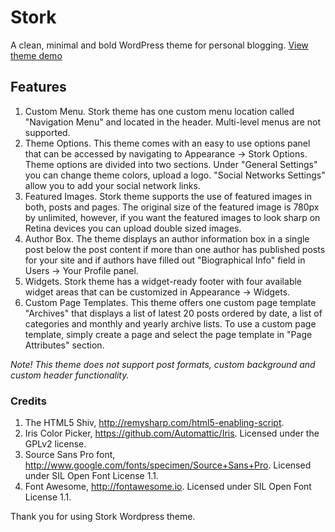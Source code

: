# Stork

A clean, minimal and bold WordPress theme for personal blogging. 
[View theme demo](http://themes.justgoodthemes.com/stork/)

## Features

1. Custom Menu. Stork theme has one custom menu location called "Navigation Menu" and located in the header. Multi-level menus are not supported.
2. Theme Options. This theme comes with an easy to use options panel that can be accessed by navigating to Appearance → Stork Options. Theme options are divided into two sections. Under "General Settings" you can change theme colors, upload a logo. "Social Networks Settings" allow you to add your social network links.
3. Featured Images. Stork theme supports the use of featured images in both, posts and pages. The original size of the featured image is 780px by unlimited, however, if you want the featured images to look sharp on Retina devices you can upload double sized images.
4. Author Box. The theme displays an author information box in a single post below the post content if more than one author has published posts for your site and if authors have filled out "Biographical Info" field in Users → Your Profile panel.
5. Widgets. Stork theme has a widget-ready footer with four available widget areas that can be customized in Appearance → Widgets.
6. Custom Page Templates. This theme offers one custom page template "Archives" that displays a list of latest 20 posts ordered by date, a list of categories and monthly and yearly archive lists. To use a custom page template, simply create a page and select the page template in "Page Attributes" section.

*Note! This theme does not support post formats, custom background and custom header functionality.*

### Credits

1. The HTML5 Shiv, http://remysharp.com/html5-enabling-script.
2. Iris Color Picker, https://github.com/Automattic/Iris. Licensed under the GPLv2 license.
3. Source Sans Pro font, http://www.google.com/fonts/specimen/Source+Sans+Pro. Licensed under SIL Open Font License 1.1.
4. Font Awesome, http://fontawesome.io. Licensed under SIL Open Font License 1.1.


Thank you for using Stork Wordpress theme.
